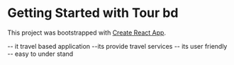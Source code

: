 # Getting Started with Tour bd

This project was bootstrapped with [Create React App](https://github.com/facebook/create-react-app).

-- it travel based application
--its provide travel services
-- its user friendly
-- easy to under stand
